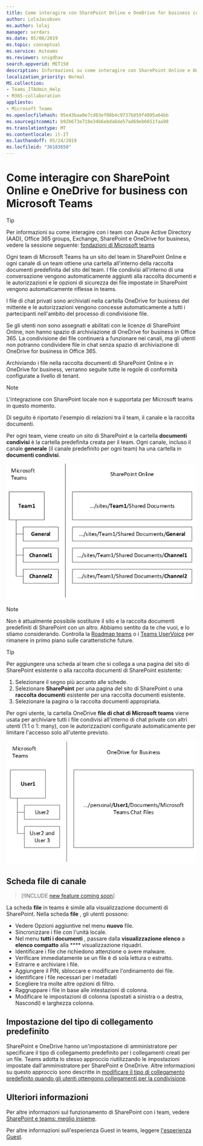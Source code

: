 ```yaml
---
title: Come interagire con SharePoint Online e OneDrive for business con Microsoft Teams
author: LolaJacobsen
ms.author: lolaj
manager: serdars
ms.date: 05/08/2019
ms.topic: conceptual
ms.service: msteams
ms.reviewer: snigdhav
search.appverid: MET150
description: Informazioni su come interagire con SharePoint Online e OneDrive for business con Microsoft teams, ad esempio la modalità di archiviazione dei file di chat privati e la relazione tra il team, il canale e la raccolta documenti.
localization_priority: Normal
MS.collection:
- Teams_ITAdmin_Help
- M365-collaboration
appliesto:
- Microsoft Teams
ms.openlocfilehash: 95e43baa0e7cd03ef08b4c9737b859f4095a64bb
ms.sourcegitcommit: b92b673e718e34b6ebda6de57ad69eb6651faa98
ms.translationtype: MT
ms.contentlocale: it-IT
ms.lasthandoff: 05/24/2019
ms.locfileid: "36183658"
---
```

# <a name="how-sharepoint-online-and-onedrive-for-business-interact-with-microsoft-teams"></a>Come interagire con SharePoint Online e OneDrive for business con Microsoft Teams

> [!Tip]
> Per informazioni su come interagire con i team con Azure Active Directory (AAD), Office 365 groups, Exchange, SharePoint e OneDrive for business, vedere la sessione seguente: [fondazioni di Microsoft teams](https://aka.ms/teams-foundations)

Ogni team di Microsoft Teams ha un sito del team in SharePoint Online e ogni canale di un team ottiene una cartella all'interno della raccolta documenti predefinita del sito del team. I file condivisi all'interno di una conversazione vengono automaticamente aggiunti alla raccolta documenti e le autorizzazioni e le opzioni di sicurezza dei file impostate in SharePoint vengono automaticamente riflesse in teams.

I file di chat privati sono archiviati nella cartella OneDrive for business del mittente e le autorizzazioni vengono concesse automaticamente a tutti i partecipanti nell'ambito del processo di condivisione file.

Se gli utenti non sono assegnati e abilitati con le licenze di SharePoint Online, non hanno spazio di archiviazione di OneDrive for business in Office 365. La condivisione dei file continuerà a funzionare nei canali, ma gli utenti non potranno condividere file in chat senza spazio di archiviazione di OneDrive for business in Office 365.

Archiviando i file nella raccolta documenti di SharePoint Online e in OneDrive for business, verranno seguite tutte le regole di conformità configurate a livello di tenant. 

> [!NOTE]
> L'integrazione con SharePoint locale non è supportata per Microsoft teams in questo momento.

Di seguito è riportato l'esempio di relazioni tra il team, il canale e la raccolta documenti.

Per ogni team, viene creato un sito di SharePoint e la cartella **documenti condivisi** è la cartella predefinita creata per il team. Ogni canale, incluso il canale **generale** (il canale predefinito per ogni team) ha una cartella in **documenti condivisi**.

![Diagramma delle cartelle documenti condivisi in SharePoint Online.](media/Understand_how_SharePoint_Online_and_OneDrive_for_Business_interact_with_Microsoft_Teams_image1.png)

> [!NOTE]
> Non è attualmente possibile sostituire il sito e la raccolta documenti predefiniti di SharePoint con un altro. Abbiamo sentito da te che vuoi, e lo stiamo considerando. Controlla la [Roadmap teams](https://aka.ms/teamsroadmap) o i [Teams UserVoice](https://aka.ms/TeamsUserVoice) per rimanere in primo piano sulle caratteristiche future.

> [!TIP]
> Per aggiungere una scheda al team che si collega a una pagina del sito di SharePoint esistente o alla raccolta documenti di SharePoint esistente:
> 1. Selezionare il segno più accanto alle schede.
> 2. Selezionare **SharePoint** per una pagina del sito di SharePoint o una **raccolta documenti** esistente per una raccolta documenti esistente.
> 3. Selezionare la pagina o la raccolta documenti appropriata.

Per ogni utente, la cartella OneDrive **file di chat di Microsoft teams** viene usata per archiviare tutti i file condivisi all'interno di chat private con altri utenti (1:1 o 1: many), con le autorizzazioni configurate automaticamente per limitare l'accesso solo all'utente previsto.

![Diagramma della cartella OneDrive denominata file di chat di Microsoft Teams](media/Understand_how_SharePoint_Online_and_OneDrive_for_Business_interact_with_Microsoft_Teams_image2.png)

## <a name="channel-files-tab"></a>Scheda file di canale

> [!INCLUDE [new feature coming soon](includes/new-feature-coming-soon-section.md)]

La scheda **file** in teams è simile alla visualizzazione documenti di SharePoint. Nella scheda **file** , gli utenti possono:

- Vedere Opzioni aggiuntive nel menu **nuovo** file.
- Sincronizzare i file con l'unità locale.
- Nel menu **tutti i documenti** , passare dalla **visualizzazione elenco** a **elenco compatto** alla **** visualizzazione riquadri.
- Identificare i file che richiedono attenzione o avere malware.
- Verificare immediatamente se un file è di sola lettura o estratto.
- Estrarre e archiviare i file.
- Aggiungere il PIN, sbloccare e modificare l'ordinamento dei file.
- Identificare i file necessari per i metadati
- Scegliere tra molte altre opzioni di filtro.
- Raggruppare i file in base alle intestazioni di colonna.
- Modificare le impostazioni di colonna (spostati a sinistra o a destra, Nascondi) e larghezza colonna.

## <a name="default-link-type-setting"></a>Impostazione del tipo di collegamento predefinito

SharePoint e OneDrive hanno un'impostazione di amministratore per specificare il tipo di collegamento predefinito per i collegamenti creati per un file. Teams adotta lo stesso approccio riutilizzando le impostazioni impostate dall'amministratore per SharePoint e OneDrive. Altre informazioni su questo approccio sono descritte in [modificare il tipo di collegamento predefinito quando gli utenti ottengono collegamenti per la condivisione](https://docs.microsoft.com/sharepoint/change-default-sharing-link). 

## <a name="more-information"></a>Ulteriori informazioni

Per altre informazioni sul funzionamento di SharePoint con i team, vedere [SharePoint e teams: meglio insieme](https://techcommunity.microsoft.com/t5/Microsoft-SharePoint-Blog/SharePoint-and-Teams-Better-Together/ba-p/189593).

Per altre informazioni sull'esperienza Guest in teams, leggere [l'esperienza Guest](guest-experience.md).

